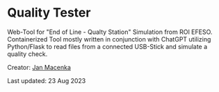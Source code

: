# Quality Tester

Web-Tool for "End of Line - Qualty Station" Simulation from ROI EFESO.
Containerized Tool mostly written in conjunction with ChatGPT utilizing Python/Flask to read files from a connected USB-Stick and simulate a quality check.

Creator: [Jan Macenka](mailto:jan.macenka@roi-efeso.com?subject=Regarding%20Quality-Tester%20Simulation%20too&body=Dear%20Jan%2C%0D%0A%0D%0AI%20found%20your%20simulation%20tool%20and%20have%20a%20question%3A%0D%0A%0D%0A%3CYOUR%20QUESTION%20GOES%20HERE%3E%0D%0A%0D%0AIt%20would%20be%20great%20if%20you%20could%20come%20back%20to%20me%20on%20that%20issue.%0D%0A%0D%0ABest%20regards%2C%0D%0A%3CYOUR%20NAME%3E)

Last updated: 23 Aug 2023